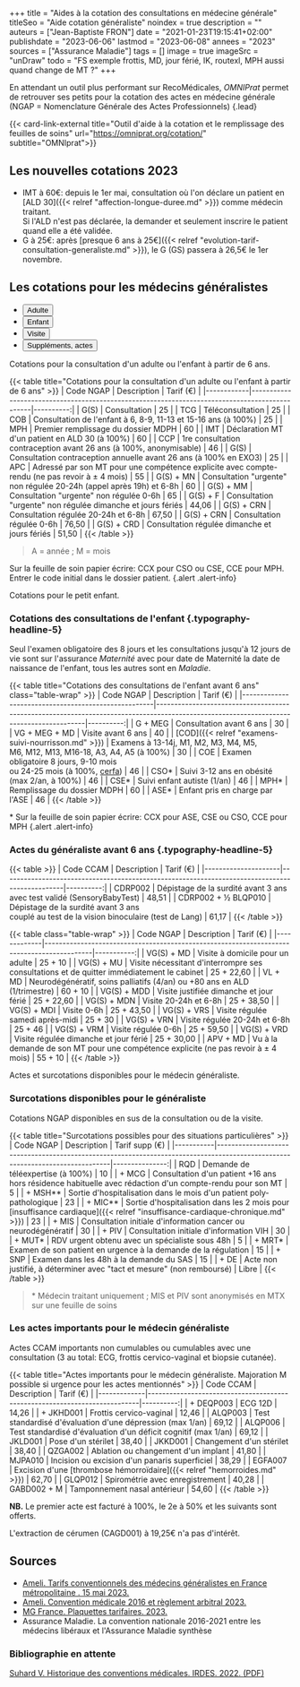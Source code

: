 +++
title = "Aides à la cotation des consultations en médecine générale"
titleSeo = "Aide cotation généraliste"
noindex = true
description = ""
auteurs = ["Jean-Baptiste FRON"]
date = "2021-01-23T19:15:41+02:00"
publishdate = "2023-06-06"
lastmod = "2023-06-08"
annees = "2023"
sources = ["Assurance Maladie"]
tags = []
image = true
imageSrc = "unDraw"
todo = "FS exemple frottis, MD, jour férié, IK, routexl, MPH aussi quand change de MT ?"
+++

En attendant un outil plus performant sur RecoMédicales, *OMNIPrat* permet de retrouver ses petits pour la cotation des actes en médecine générale (NGAP = Nomenclature Générale des Actes Professionnels)
{.lead}

{{< card-link-external title="Outil d'aide à la cotation et le remplissage des feuilles de soins" url="https://omniprat.org/cotation/" subtitle="OMNIprat">}}

## Les nouvelles cotations 2023

- IMT à 60€: depuis le 1er mai, consultation où l'on déclare un patient en [ALD 30]({{< relref "affection-longue-duree.md" >}}) comme médecin traitant.  
  Si l'ALD n'est pas déclarée, la demander et seulement inscrire le patient quand elle a été validée.
- G à 25€: après [presque 6 ans à 25€]({{< relref "evolution-tarif-consultation-generaliste.md" >}}), le G (GS) passera à 26,5€ le 1er novembre.

## Les cotations pour les médecins généralistes

<div class="card card-hover my-3 mb-xl-5">
  <ul class="nav nav-tabs nav-justified" id="tabs-cotations" role="tablist" style="overflow-x: hidden">
    <li class="nav-item" role="presentation">
      <button aria-controls="adulte-panel" aria-selected="true" class="nav-link active" data-toggle="tab" data-target="#adulte-panel" id="adulte-tab" type="button" role="tab">Adulte</button>
    </li>
    <li class="nav-item" role="presentation">
      <button aria-controls="enfant-panel" aria-selected="false" class="nav-link" data-toggle="tab" data-target="#enfant-panel" id="enfant-tab" type="button" role="tab">Enfant</button>
    </li>
    <li class="nav-item" role="presentation">
      <button aria-controls="visite-panel" aria-selected="false" class="nav-link" data-toggle="tab" data-target="#visite-panel" id="visite-tab" type="button" role="tab">Visite</button>
    </li>
    <li class="nav-item" role="presentation">
      <button aria-controls="actes-panel" aria-selected="false" class="nav-link" data-toggle="tab" data-target="#actes-panel" id="actes-tab" type="button" role="tab">Suppléments, actes</button>
    </li>
  </ul>
  <div class="tab-content card-body">
    <div aria-labelledby="adulte-tab" class="tab-pane fade show active" id="adulte-panel" role="tabpanel">

Cotations pour la consultation d'un adulte ou l'enfant à partir de 6 ans.

{{< table title="Cotations pour la consultation d'un adulte ou l'enfant à partir de 6 ans" >}}
| Code NGAP  | Description                                                                                   | Tarif (€) |
|------------|-----------------------------------------------------------------------------------------------|----------:|
| G(S)       | Consultation                                                                                  |        25 |
| TCG        | Téléconsultation                                                                              |        25 |
| COB        | Consultation de l'enfant à 6, 8-9, 11-13 et 15-16 ans (à 100%)                                |        25 |
| MPH        | Premier remplissage du dossier MDPH                                                           |        60 |
| IMT        | Déclaration MT d'un patient en ALD 30 (à 100%)                                                |        60 |
| CCP        | 1re consultation contraception avant 26 ans (à 100%, anonymisable)                            |        46 |
| G(S)       | Consultation contraception annuelle avant 26 ans (à 100% en EXO3)                             |        25 |
| APC        | Adressé par son MT pour une compétence explicite avec compte-rendu (ne pas revoir à ± 4 mois) |        55 |
| G(S) + MN  | Consultation "urgente" non régulée 20-24h (appel après 19h) et 6-8h                           |        60 |
| G(S) + MM  | Consultation "urgente" non régulée 0-6h                                                       |        65 |
| G(S) + F   | Consultation "urgente" non régulée dimanche et jours fériés                                   |     44,06 |
| G(S) + CRN | Consultation régulée 20-24h et 6-8h                                                           |     67,50 |
| G(S) + CRN | Consultation régulée 0-6h                                                                     |     76,50 |
| G(S) + CRD | Consultation régulée dimanche et jours fériés                                                 |     51,50 |
{{< /table >}}

> A = année ; M = mois

Sur la feuille de soin papier écrire: CCX pour CSO ou CSE, CCE pour MPH. Entrer le code initial dans le dossier patient.
{.alert .alert-info}

  </div><!-- No more than 2-spaces indentation to prevent code block declaration -->
  <div aria-labelledby="enfant-tab" class="tab-pane fade" id="enfant-panel" role="tabpanel">

Cotations pour le petit enfant.

### Cotations des consultations de l'enfant {.typography-headline-5}

Seul l'examen obligatoire des 8 jours et les consultations jusqu'à 12 jours de vie sont sur l'assurance *Maternité* avec pour date de Maternité la date de naissance de l'enfant, tous les autres sont en *Maladie*.

{{< table title="Cotations des consultations de l'enfant avant 6 ans" class="table-wrap" >}}
| Code NGAP                                           | Description                                                                                                                            | Tarif (€) |
|-----------------------------------------------------|----------------------------------------------------------------------------------------------------------------------------------------|----------:|
| G + MEG                                             | Consultation avant 6 ans                                                                                                               |        30 |
| VG + MEG + MD                                       | Visite avant 6 ans                                                                                                                     |        40 |
| [COD]({{< relref "examens-suivi-nourrisson.md" >}}) | Examens à 13-14j, M1, M2, M3, M4, M5,<br> M6, M12, M13, M16-18, A3, A4, A5  (à 100%)                                                   |        30 |
| COE                                                 | Examen obligatoire 8 jours, 9-10 mois<br> ou 24-25 mois (à 100%, [cerfa](https://www.formulaires.service-public.fr/gf/cerfa_12596.do)) |        46 |
| CSO*                                                | Suivi 3-12 ans en obésité (max 2/an, à 100%)                                                                                           |        46 |
| CSE*                                                | Suivi enfant autiste (1/an)                                                                                                            |        46 |
| MPH*                                                | Remplissage du dossier MDPH                                                                                                            |        60 |
| ASE*                                                | Enfant pris en charge par l'ASE                                                                                                        |        46 |
{{< /table >}}

\* Sur la feuille de soin papier écrire: CCX pour ASE, CSE ou CSO, CCE pour MPH
{.alert .alert-info}

### Actes du généraliste avant 6 ans {.typography-headline-5}

{{< table >}}
| Code CCAM           | Description                                                                                   | Tarif (€) |
|---------------------|-----------------------------------------------------------------------------------------------|----------:|
| CDRP002             | Dépistage de la surdité avant 3 ans<br>avec test validé (SensoryBabyTest)                     |     48,51 |
| CDRP002 + ½ BLQP010 | Dépistage de la surdité avant 3 ans<br>couplé au test de la vision binoculaire (test de Lang) |     61,17 |
{{< /table >}}

  </div>
  <div aria-labelledby="visite-tab" class="tab-pane fade" id="visite-panel" role="tabpanel">

{{< table class="table-wrap" >}}
| Code NGAP   | Description                                                                               |  Tarif (€) |
|-------------|-------------------------------------------------------------------------------------------|-----------:|
| VG(S) + MD  | Visite à domicile pour un adulte                                                          |    25 + 10 |
| VG(S) + MU  | Visite nécessitant d'interrompre ses consultations et de quitter immédiatement le cabinet | 25 + 22,60 |
| VL + MD     | Neurodégénératif, soins palliatifs (4/an) ou +80 ans en ALD (1/trimestre)                 |    60 + 10 |
| VG(S) + MDD | Visite justifiée dimanche et jour férié                                                   | 25 + 22,60 |
| VG(S) + MDN | Visite 20-24h et 6-8h                                                                     | 25 + 38,50 |
| VG(S) + MDI | Visite 0-6h                                                                               | 25 + 43,50 |
| VG(S) + VRS | Visite régulée samedi après-midi                                                          |    25 + 30 |
| VG(S) + VRN | Visite régulée 20-24h et 6-8h                                                             |    25 + 46 |
| VG(S) + VRM | Visite régulée 0-6h                                                                       | 25 + 59,50 |
| VG(S) + VRD | Visite régulée dimanche et jour férié                                                     | 25 + 30,00 |
| APV + MD    | Vu à la demande de son MT pour une compétence explicite (ne pas revoir à ± 4 mois)        |    55 + 10 |
{{< /table >}}

  </div>
  <div aria-labelledby="actes-tab" class="tab-pane fade" id="actes-panel" role="tabpanel">

Actes et surcotations disponibles pour le médecin généraliste.

### Surcotations disponibles pour le généraliste

Cotations NGAP disponibles en sus de la consultation ou de la visite.

{{< table title="Surcotations possibles pour des situations particulières" >}}
| Code NGAP | Description                                                                                                                  | Tarif supp (€) |
|-----------|------------------------------------------------------------------------------------------------------------------------------|---------------:|
| RQD       | Demande de téléexpertise (à 100%)                                                                                            |             10 |
| + MCG     | Consultation d'un patient +16 ans hors résidence habituelle avec rédaction d'un compte-rendu pour son MT                     |              5 |
| + MSH**   | Sortie d'hospitalisation dans le mois d'un patient poly-pathologique                                                         |             23 |
| + MIC**   | Sortie d'hospitalisation dans les 2 mois pour [insuffisance cardiaque]({{< relref "insuffisance-cardiaque-chronique.md" >}}) |             23 |
| + MIS     | Consultation initiale d'information cancer ou neurodégénératif                                                               |             30 |
| + PIV     | Consultation initiale d'information VIH                                                                                      |             30 |
| + MUT*    | RDV urgent obtenu avec un spécialiste sous 48h                                                                               |              5 |
| + MRT*    | Examen de son patient en urgence à la demande de la régulation                                                               |             15 |
| + SNP     | Examen dans les 48h à la demande du SAS                                                                                      |             15 |
| + DE      | Acte non justifié, à déterminer avec "tact et mesure" (non remboursé)                                                        |          Libre |
{{< /table >}}

> \* Médecin traitant uniquement ; MIS et PIV sont anonymisés en MTX sur une feuille de soins

### Les actes importants pour le médecin généraliste

Actes CCAM importants non cumulables ou cumulables avec une consultation (3 au total: ECG, frottis cervico-vaginal et biopsie cutanée).

{{< table title="Actes importants pour le médecin généraliste. Majoration M possible si urgence pour les actes mentionnés" >}}
| Code CCAM   | Description                                                               | Tarif (€) |
|-------------|---------------------------------------------------------------------------|----------:|
| + DEQP003   | ECG 12D                                                                   |     14,26 |
| + JKHD001   | Frottis cervico-vaginal                                                   |     12,46 |
| ALQP003     | Test standardisé d'évaluation d'une dépression (max 1/an)                 |     69,12 |
| ALQP006     | Test standardisé d'évaluation d'un déficit cognitif (max 1/an)            |     69,12 |
| JKLD001     | Pose d'un stérilet                                                        |     38,40 |
| JKKD001     | Changement d'un stérilet                                                  |     38,40 |
| QZGA002     | Ablation ou changement d'un implant                                       |     41,80 |
| MJPA010     | Incision ou excision d'un panaris superficiel                             |     38,29 |
| EGFA007     | Excision d'une [thrombose hémorroïdaire]({{< relref "hemorroides.md" >}}) |     62,70 |
| GLQP012     | Spirométrie avec enregistrement                                           |     40,28 |
| GABD002 + M | Tamponnement nasal antérieur                                              |     54,60 |
{{< /table >}}

**NB.** Le premier acte est facturé à 100%, le 2e à 50% et les suivants sont offerts.

L'extraction de cérumen (CAGD001) à 19,25€ n'a pas d'intérêt.

  </div>
  </div>
</div>

## Sources

- [Ameli. Tarifs conventionnels des médecins généralistes en France métropolitaine . 15 mai 2023.](https://www.ameli.fr/lille-douai/medecin/exercice-liberal/facturation-remuneration/consultations-actes/tarifs/tarifs-generalistes/tarifs-metropole)
- [Ameli. Convention médicale 2016 et règlement arbitral 2023.](https://www.ameli.fr/hauts-de-seine/medecin/textes-reference/convention-medicale-2016)
- [MG France. Plaquettes tarifaires. 2023.](https://www.mgfrance.org/telechargements/guides-et-plaquettes-publics/2363-plaquettes-tarifaires)
- Assurance Maladie. La convention nationale 2016-2021 entre les médecins libéraux et l'Assurance Maladie synthèse

### Bibliographie en attente

[Suhard V. Historique des conventions médicales. IRDES. 2022. (PDF)](https://www.irdes.fr/documentation/syntheses/historique-des-conventions-medicales.pdf)

